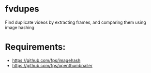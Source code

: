 # fvdupes
Find duplicate videos by extracting frames, and comparing them using image hashing

# Requirements:

* https://github.com/fps/imagehash
* https://github.com/fps/openthumbnailer

